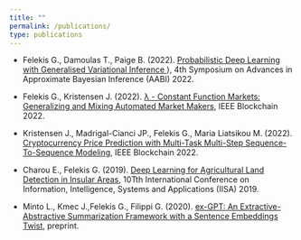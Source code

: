 ```yaml
---
title: "" 
permalink: /publications/
type: publications
---
```


* Felekis G., Damoulas T., Paige B. (2022). [Probabilistic Deep Learning with Generalised Variational Inference 
](https://openreview.net/forum?id=L_jGauvvbu0)), 4th Symposium on Advances in Approximate Bayesian Inference (AABI) 2022.
* Felekis G., Kristensen J. (2022). [λ - Constant Function Markets: Generalizing and Mixing Automated Market Makers](https://ieeexplore.ieee.org/document/9881841), IEEE Blockchain 2022.
* Kristensen J., Madrigal-Cianci JP., Felekis G., Maria Liatsikou M. (2022). [Cryptocurrency Price Prediction with Multi-Task Multi-Step Sequence-To-Sequence Modeling](https://ieeexplore.ieee.org/document/9881849), IEEE Blockchain 2022.
* Charou E., Felekis G. (2019). [Deep Learning for Agricultural Land Detection in Insular Areas](https://ieeexplore.ieee.org/document/8900670), 10Tth International Conference on Information, Intelligence, Systems and Applications (IISA) 2019.


* Minto L., Kmec J.,Felekis G., Filippi G. (2020). [ex-GPT: An Extractive-Abstractive Summarization Framework with a Sentence Embeddings Twist](https://github.com/LorenzoMinto/ex-GPT-Summarizer/blob/master/GPTe__An_extractive_abstractive_summarization_framework.pdf), preprint.
